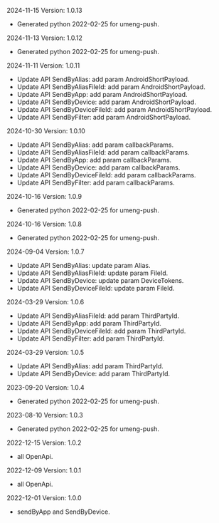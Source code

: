 2024-11-15 Version: 1.0.13
- Generated python 2022-02-25 for umeng-push.

2024-11-13 Version: 1.0.12
- Generated python 2022-02-25 for umeng-push.

2024-11-11 Version: 1.0.11
- Update API SendByAlias: add param AndroidShortPayload.
- Update API SendByAliasFileId: add param AndroidShortPayload.
- Update API SendByApp: add param AndroidShortPayload.
- Update API SendByDevice: add param AndroidShortPayload.
- Update API SendByDeviceFileId: add param AndroidShortPayload.
- Update API SendByFilter: add param AndroidShortPayload.


2024-10-30 Version: 1.0.10
- Update API SendByAlias: add param callbackParams.
- Update API SendByAliasFileId: add param callbackParams.
- Update API SendByApp: add param callbackParams.
- Update API SendByDevice: add param callbackParams.
- Update API SendByDeviceFileId: add param callbackParams.
- Update API SendByFilter: add param callbackParams.


2024-10-16 Version: 1.0.9
- Generated python 2022-02-25 for umeng-push.

2024-10-16 Version: 1.0.8
- Generated python 2022-02-25 for umeng-push.

2024-09-04 Version: 1.0.7
- Update API SendByAlias: update param Alias.
- Update API SendByAliasFileId: update param FileId.
- Update API SendByDevice: update param DeviceTokens.
- Update API SendByDeviceFileId: update param FileId.


2024-03-29 Version: 1.0.6
- Update API SendByAliasFileId: add param ThirdPartyId.
- Update API SendByApp: add param ThirdPartyId.
- Update API SendByDeviceFileId: add param ThirdPartyId.
- Update API SendByFilter: add param ThirdPartyId.


2024-03-29 Version: 1.0.5
- Update API SendByAlias: add param ThirdPartyId.
- Update API SendByDevice: add param ThirdPartyId.


2023-09-20 Version: 1.0.4
- Generated python 2022-02-25 for umeng-push.

2023-08-10 Version: 1.0.3
- Generated python 2022-02-25 for umeng-push.

2022-12-15 Version: 1.0.2
- all OpenApi.

2022-12-09 Version: 1.0.1
- all OpenApi.

2022-12-01 Version: 1.0.0
- sendByApp and SendByDevice.

